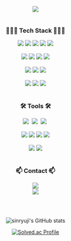 <!-- title -->
<div align="center">
  <img src="https://capsule-render.vercel.app/api?type=venom&color=3383ff&height=300&section=header&text=sinryuji&fontSize=90" />
</div>

<br>

<!-- content -->
<h3 align="center">🧑🏻‍💻 Tech Stack 🧑🏻‍💻</h3>

<div align="center">
  <img src="https://img.shields.io/badge/C-A8B9CC?style=for-the-badge&logo=C&logoColor=white"/>
  <img src="https://img.shields.io/badge/C++-00599C?style=for-the-badge&logo=C%2B%2B&logoColor=white"/>
  <img src="https://img.shields.io/badge/Java-ED8B00?style=for-the-badge&logo=openjdk&logoColor=white">
  <img src="https://img.shields.io/badge/Typescript-3178C6?style=for-the-badge&logo=Typescript&logoColor=white"/>
  <img src="https://img.shields.io/badge/python-3670A0?style=for-the-badge&logo=python&logoColor=ffdd54"/>
</div>

<br>

<div align="center">
  <img src="https://img.shields.io/badge/Spring-6DB33F?style=for-the-badge&logo=Spring&logoColor=white"/>
  <img src="https://img.shields.io/badge/Spring%20Security-6DB33F?style=for-the-badge&logo=springsecurity&logoColor=white"/>
  <img src="https://img.shields.io/badge/nestjs-E0234E?style=for-the-badge&logo=nestjs&logoColor=white"/>
  <img src="https://img.shields.io/badge/tRPC-%232596BE.svg?style=for-the-badge&logo=tRPC&logoColor=white"/>
</div>

<br>

<div align="center">
  <img src="https://img.shields.io/badge/mysql-4479A1?style=for-the-badge&logo=mysql&logoColor=white"/>
  <img src="https://img.shields.io/badge/postgresql-4169e1?style=for-the-badge&logo=postgresql&logoColor=white"/>
  <img src="https://img.shields.io/badge/-MongoDB-13aa52?style=for-the-badge&logo=mongodb&logoColor=white"/>
</div>

<br>

<div align="center">
  <img src="https://img.shields.io/badge/jpa-AEB404?style=for-the-badge&logo=&logoColor=white"/>
  <img src="https://img.shields.io/badge/typeorm-FE0803?style=for-the-badge&logo=typeorm&logoColor=white"/>
  <img src="https://img.shields.io/badge/Prisma-3982CE?style=for-the-badge&logo=Prisma&logoColor=white"/>
</div>

<br>

<h3 align="center">🛠️ Tools 🛠️</h3>

<div align="center">
  <img src="https://img.shields.io/badge/git-F05033?style=for-the-badge&logo=git&logoColor=white" />&nbsp
  <img src="https://img.shields.io/badge/github-181717?style=for-the-badge&logo=github&logoColor=white" />&nbsp
  <img src="https://img.shields.io/badge/github Actions-2088FF?style=for-the-badge&logo=githubactions&logoColor=white" />&nbsp
</div>

<br>

<div align="center">
  <img src="https://img.shields.io/badge/docker-257bd6?style=for-the-badge&logo=docker&logoColor=white"/>
  <img src="https://img.shields.io/badge/NGINX-009639?style=for-the-badge&logo=nginx&logoColor=white"/>
  <img src="https://img.shields.io/badge/Redis-DC382D?style=for-the-badge&logo=redis&logoColor=white"/>
  <img src="https://img.shields.io/badge/AWS_EC2-FF9900?style=for-the-badge&logo=amazon-ec2&logoColor=white"/>
</div>

<br>

<div align="center">
  <img src="https://img.shields.io/badge/Notion-F3F3F3?style=for-the-badge&logo=notion&logoColor=black"/>
  <img src="https://img.shields.io/badge/Obsidian-7C3AED?style=for-the-badge&logo=obsidian&logoColor=white"/>
</div>

<br>


<h3 align="center">📫 Contact 📫</h3>
<div align="center">
  <a href="https://velog.io/@sinryuji">
    <img src="https://img.shields.io/badge/Velog-1EBC8F?style=for-the-badge&logo=velog&logoColor=white"/>
  </a>
  <br>
  <a href="mailto:siler2474@gmail.com">
    <img src="https://img.shields.io/badge/siler2474@gmail.com-D14836?style=for-the-badge&logo=gmail&logoColor=white"/>
  </a>
</div>

<br><br>

<div align="center">
  
  ![sinryuji's GitHub stats](https://github-readme-stats.vercel.app/api?username=sinryuji&show_icons=true&theme=radical)
  
  [![Solved.ac Profile](http://mazassumnida.wtf/api/v2/generate_badge?boj=sinryuji)](https://solved.ac/sinryuji/)
</div>



<!--
**Sinryuji/Sinryuji** is a ✨ _special_ ✨ repository because its `README.md` (this file) appears on your GitHub profile.

Here are some ideas to get you started: 

- 🔭 I’m currently working on ...
- 🌱 I’m currently learning ...
- 👯 I’m looking to collaborate on ...
- 🤔 I’m looking for help with ...
- 💬 Ask me about ...
- 📫 How to reach me: ...
- 😄 Pronoun
-->

